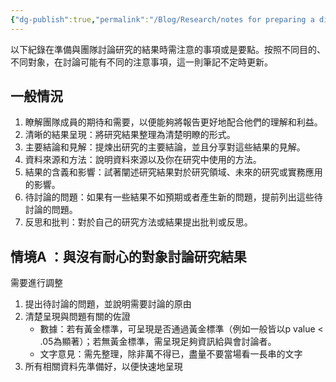 ```yaml
---
{"dg-publish":true,"permalink":"/Blog/Research/notes for preparing a discussion/","title":"如何準備與團隊討論研究結果的會議資料","tags":["blog","discussion","cooperation","communication"],"created":"2023-08-04","updated":"2023-08-04T22:51"}
---
```



以下紀錄在準備與團隊討論研究的結果時需注意的事項或是要點。按照不同目的、不同對象，在討論可能有不同的注意事項，這一則筆記不定時更新。

## 一般情況

1. 瞭解團隊成員的期待和需要，以便能夠將報告更好地配合他們的理解和利益。
2. 清晰的結果呈現：將研究結果整理為清楚明瞭的形式。
3. 主要結論和見解：提煉出研究的主要結論，並且分享對這些結果的見解。
4. 資料來源和方法：說明資料來源以及你在研究中使用的方法。
5. 結果的含義和影響：試著闡述研究結果對於研究領域、未來的研究或實務應用的影響。
6. 待討論的問題：如果有一些結果不如預期或者產生新的問題，提前列出這些待討論的問題。
7. 反思和批判：對於自己的研究方法或結果提出批判或反思。

## 情境A ：與沒有耐心的對象討論研究結果

需要進行調整

1. 提出待討論的問題，並說明需要討論的原由
2. 清楚呈現與問題有關的佐證
    - 數據：若有黃金標準，可呈現是否通過黃金標準（例如一般皆以p value < .05為顯著）；若無黃金標準，需呈現足夠資訊給與會討論者。
    - 文字意見：需先整理，除非萬不得已，盡量不要當場看一長串的文字
3. 所有相關資料先準備好，以便快速地呈現
